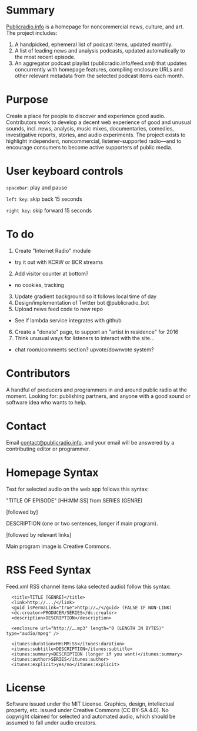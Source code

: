 # Summary
[Publicradio.info](http://www.publicradio.info) is a homepage for noncommercial news, culture, and art. The project includes:

1. A handpicked, ephemeral list of podcast items, updated monthly.
2. A list of leading news and analysis podcasts, updated automatically to the most recent episode.
3. An aggregator podcast playlist (publicradio.info/feed.xml) that updates concurrently with homepage features, compiling enclosure URLs and other relevant metadata from the selected podcast items each month.

# Purpose
Create a place for people to discover and experience good audio. Contributors work to develop a decent web experience of good and unusual sounds, incl. news, analysis, music mixes, documentaries, comedies, investigative reports, stories, and audio experiments. The project exists to highlight independent, noncommercial, listener-supported radio—and to encourage consumers to become active supporters of public media.

# User keyboard controls
`spacebar`: play and pause

`left key`: skip back 15 seconds

`right key`: skip forward 15 seconds

# To do

1. Create "Internet Radio" module
  * try it out with KCRW or BCR streams
2. Add visitor counter at bottom?
  * no cookies, tracking
3. Update gradient background so it follows local time of day
4. Design/implementation of Twitter bot @publicradio_bot
5. Upload news feed code to new repo
  * See if lambda service integrates with github
6. Create a "donate" page, to support an "artist in residence" for 2016
7. Think unusual ways for listeners to interact with the site...
  * chat room/comments section? upvote/downvote system?

# Contributors
A handful of producers and programmers in and around public radio at the moment. Looking for: publishing partners, and anyone with a good sound or software idea who wants to help. 

# Contact
Email contact@publicradio.info, and your email will be answered by a contributing editor or programmer.

# Homepage Syntax
Text for selected audio on the web app follows this syntax:

  "TITLE OF EPISODE" [HH:MM:SS] from SERIES (GENRE)

  [followed by]

  DESCRIPTION (one or two sentences, longer if main program).

  [followed by relevant links]

Main program image is Creative Commons.

# RSS Feed Syntax
Feed.xml RSS channel items (aka selected audio) follow this syntax:

```
  <title>TITLE [GENRE]</title>
  <link>http://.../</link>
  <guid isPermaLink="true">http://…/</guid> (FALSE IF NON-LINK)
  <dc:creator>PRODUCER/SERIES</dc:creator>
  <description>DESCRIPTION</description>
  
  <enclosure url="http://….mp3" length="0 (LENGTH IN BYTES)" type="audio/mpeg" />
  
  <itunes:duration>HH:MM:SS</itunes:duration>
  <itunes:subtitle>DESCRIPTION</itunes:subtitle>
  <itunes:summary>DESCRIPTION (longer if you want)</itunes:summary>
  <itunes:author>SERIES</itunes:author>
  <itunes:explicit>yes/no</itunes:explicit>
```

# License
Software issued under the MIT License. Graphics, design, intellectual property, etc. issued under Creative Commons (CC BY-SA 4.0). No copyright claimed for selected and automated audio, which should be assumed to fall under audio creators.
